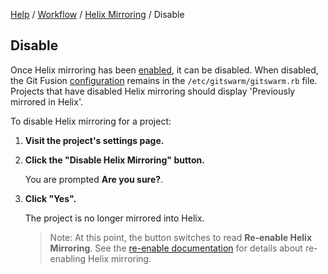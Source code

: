 [Help](../../README.md)
/ [Workflow](../README.md)
/ [Helix Mirroring](README.md)
/ Disable

## Disable

Once Helix mirroring has been [enabled](enable.md), it can be disabled.
When disabled, the Git Fusion [configuration](configuration.md) remains in
the `/etc/gitswarm/gitswarm.rb` file. Projects that have disabled Helix
mirroring should display 'Previously mirrored in Helix'.

To disable Helix mirroring for a project:

1.  **Visit the project's settings page.**

1.  **Click the "Disable Helix Mirroring" button.**

    You are prompted **Are you sure?**.

1.  **Click "Yes".**

    The project is no longer mirrored into Helix.

    > Note: At this point, the button switches to read **Re-enable Helix
    > Mirroring**. See the [re-enable documentation](reenable.md) for
    > details about re-enabling Helix mirroring.
